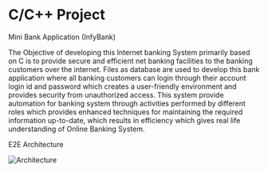 # C/C++ Project
Mini Bank Application (InfyBank)


The Objective of developing this Internet banking System primarily based on C is to provide secure and efficient net banking facilities to the banking customers over the internet. Files as database are used to develop this bank application where all banking customers can login through their account login id and password which creates a user-friendly environment and provides security from unauthorized access. This system provide automation for banking system through activities performed by different roles which provides enhanced techniques for maintaining the required information up-to-date, which results in efficiency which gives real life understanding of Online Banking System.



E2E Architecture

![Architecture](https://raw.githubusercontent.com/deepakchauhan22/C-CPP-MiniBankProject/master/images/E2E-Architecture.png)

